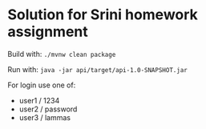 # Solution for Srini homework assignment

Build with: `./mvnw clean package`

Run with: `java -jar api/target/api-1.0-SNAPSHOT.jar`

For login use one of:
* user1 / 1234
* user2 / password
* user3 / lammas
